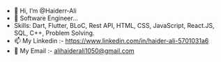 - 👋 Hi, I’m @Haiderr-Ali
- 👀 Software Engineer...
- Skills: Dart, Flutter, BLoC, Rest API, HTML, CSS, JavaScript, React.JS, SQL, C++, Problem Solving.
- 📫 My Linkedin :- https://www.linkedin.com/in/haider-ali-5701031a6
- 📧 My Email :- alihaiderali1050@gmail.com


<!---
Haiderr-Ali/Haiderr-Ali is a ✨ special ✨ repository because its `README.md` (this file) appears on your GitHub profile.
You can click the Preview link to take a look at your changes.
--->
